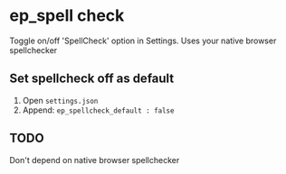 # ep_spell check

Toggle on/off 'SpellCheck' option in Settings.  Uses your native browser spellchecker

## Set spellcheck off as default

1. Open `settings.json`
2. Append:
   `ep_spellcheck_default : false`

## TODO

Don't depend on native browser spellchecker
